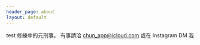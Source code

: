 ```yaml
---
header_page: about
layout: default
---
```


test
修練中的元刑事。
有事請洽 chun_app@icloud.com
或在 Instagram DM 我

